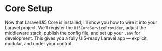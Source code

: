
# Core Setup

Now that LaravelUi5 Core is installed, I’ll show you how to wire it into your Laravel project. We’ll register the `Ui5CoreServiceProvider`, adjust the middleware stack, publish the config file, and set up your `.env` for development. This gives you a fully UI5-ready Laravel app — explicit, modular, and under your control.

<Youtube id="ba9kLBvS7Q8" />

